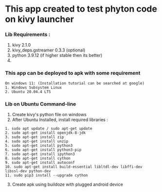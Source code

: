 # This app created to test phyton code on kivy launcher
### Lib Requirements :
1. kivy 2.1.0
2. kivy_deps.gstreamer 0.3.3 (optional)
3. python 3.9.12 (if higher stable then its better)
4. 

### This app can be deployed to apk with some requirement
```
On windows 11: (Installation tutorial can be searched at google)
1. Windows Subsystem Linux 
2. Ubuntu 20.04.4 LTS
```

### Lib on Ubuntu Command-line
1. Create kivy's python file on windows
2. After Ubuntu Installed, install required libraries :
```
1. sudo apt update / sudo apt-get update
2. sudo apt-get install openjdk-8-jdk
3. sudo apt-get install zip
4. sudo apt-get install unzip
5. sudo apt-get install python3
6. sudo apt-get install python3-pip
7. sudo apt-get install ipython3
8. sudo apt-get install cython
9. sudo apt-get install autoconf
10. sudo apt-get install build-essential libltdl-dev libffi-dev libssl-dev python-dev
11. sudo pip3 install --upgrade cython
```
3. Create apk using buildoze with plugged android device
